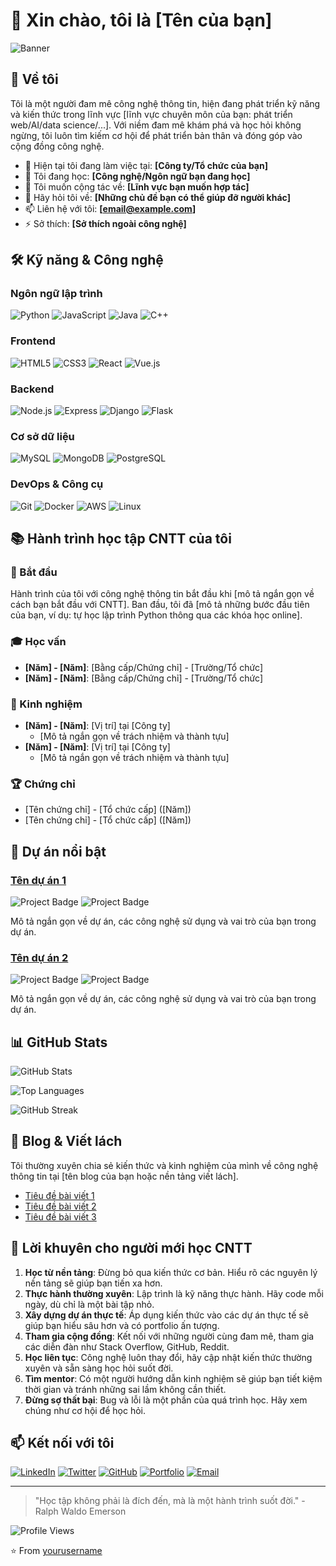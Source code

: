 # 👋 Xin chào, tôi là [Tên của bạn]

![Banner](https://raw.githubusercontent.com/abhisheknaiidu/abhisheknaiidu/master/code.gif)

## 🚀 Về tôi

Tôi là một người đam mê công nghệ thông tin, hiện đang phát triển kỹ năng và kiến thức trong lĩnh vực [lĩnh vực chuyên môn của bạn: phát triển web/AI/data science/...]. Với niềm đam mê khám phá và học hỏi không ngừng, tôi luôn tìm kiếm cơ hội để phát triển bản thân và đóng góp vào cộng đồng công nghệ.

- 🔭 Hiện tại tôi đang làm việc tại: **[Công ty/Tổ chức của bạn]**
- 🌱 Tôi đang học: **[Công nghệ/Ngôn ngữ bạn đang học]**
- 👯 Tôi muốn cộng tác về: **[Lĩnh vực bạn muốn hợp tác]**
- 💬 Hãy hỏi tôi về: **[Những chủ đề bạn có thể giúp đỡ người khác]**
- 📫 Liên hệ với tôi: **[email@example.com]**
- ⚡ Sở thích: **[Sở thích ngoài công nghệ]**

## 🛠️ Kỹ năng & Công nghệ

### Ngôn ngữ lập trình
![Python](https://img.shields.io/badge/-Python-3776AB?style=for-the-badge&logo=python&logoColor=white)
![JavaScript](https://img.shields.io/badge/-JavaScript-F7DF1E?style=for-the-badge&logo=javascript&logoColor=black)
![Java](https://img.shields.io/badge/-Java-007396?style=for-the-badge&logo=java&logoColor=white)
![C++](https://img.shields.io/badge/-C++-00599C?style=for-the-badge&logo=c%2B%2B&logoColor=white)

### Frontend
![HTML5](https://img.shields.io/badge/-HTML5-E34F26?style=for-the-badge&logo=html5&logoColor=white)
![CSS3](https://img.shields.io/badge/-CSS3-1572B6?style=for-the-badge&logo=css3&logoColor=white)
![React](https://img.shields.io/badge/-React-61DAFB?style=for-the-badge&logo=react&logoColor=black)
![Vue.js](https://img.shields.io/badge/-Vue.js-4FC08D?style=for-the-badge&logo=vue.js&logoColor=white)

### Backend
![Node.js](https://img.shields.io/badge/-Node.js-339933?style=for-the-badge&logo=node.js&logoColor=white)
![Express](https://img.shields.io/badge/-Express-000000?style=for-the-badge&logo=express&logoColor=white)
![Django](https://img.shields.io/badge/-Django-092E20?style=for-the-badge&logo=django&logoColor=white)
![Flask](https://img.shields.io/badge/-Flask-000000?style=for-the-badge&logo=flask&logoColor=white)

### Cơ sở dữ liệu
![MySQL](https://img.shields.io/badge/-MySQL-4479A1?style=for-the-badge&logo=mysql&logoColor=white)
![MongoDB](https://img.shields.io/badge/-MongoDB-47A248?style=for-the-badge&logo=mongodb&logoColor=white)
![PostgreSQL](https://img.shields.io/badge/-PostgreSQL-336791?style=for-the-badge&logo=postgresql&logoColor=white)

### DevOps & Công cụ
![Git](https://img.shields.io/badge/-Git-F05032?style=for-the-badge&logo=git&logoColor=white)
![Docker](https://img.shields.io/badge/-Docker-2496ED?style=for-the-badge&logo=docker&logoColor=white)
![AWS](https://img.shields.io/badge/-AWS-232F3E?style=for-the-badge&logo=amazon-aws&logoColor=white)
![Linux](https://img.shields.io/badge/-Linux-FCC624?style=for-the-badge&logo=linux&logoColor=black)

## 📚 Hành trình học tập CNTT của tôi

### 🌱 Bắt đầu
Hành trình của tôi với công nghệ thông tin bắt đầu khi [mô tả ngắn gọn về cách bạn bắt đầu với CNTT]. Ban đầu, tôi đã [mô tả những bước đầu tiên của bạn, ví dụ: tự học lập trình Python thông qua các khóa học online].

### 🎓 Học vấn
- **[Năm] - [Năm]**: [Bằng cấp/Chứng chỉ] - [Trường/Tổ chức]
- **[Năm] - [Năm]**: [Bằng cấp/Chứng chỉ] - [Trường/Tổ chức]

### 💼 Kinh nghiệm
- **[Năm] - [Năm]**: [Vị trí] tại [Công ty]
  - [Mô tả ngắn gọn về trách nhiệm và thành tựu]
- **[Năm] - [Năm]**: [Vị trí] tại [Công ty]
  - [Mô tả ngắn gọn về trách nhiệm và thành tựu]

### 🏆 Chứng chỉ
- [Tên chứng chỉ] - [Tổ chức cấp] ([Năm])
- [Tên chứng chỉ] - [Tổ chức cấp] ([Năm])

## 🚀 Dự án nổi bật

### [Tên dự án 1](https://github.com/yourusername/project1)

![Project Badge](https://img.shields.io/badge/-ReactJS-61DAFB?style=for-the-badge&logo=react&logoColor=black)
![Project Badge](https://img.shields.io/badge/-NodeJS-339933?style=for-the-badge&logo=node.js&logoColor=white)

Mô tả ngắn gọn về dự án, các công nghệ sử dụng và vai trò của bạn trong dự án.

### [Tên dự án 2](https://github.com/yourusername/project2)

![Project Badge](https://img.shields.io/badge/-Python-3776AB?style=for-the-badge&logo=python&logoColor=white)
![Project Badge](https://img.shields.io/badge/-Django-092E20?style=for-the-badge&logo=django&logoColor=white)

Mô tả ngắn gọn về dự án, các công nghệ sử dụng và vai trò của bạn trong dự án.

## 📊 GitHub Stats

![GitHub Stats](https://github-readme-stats.vercel.app/api?username=yourusername&show_icons=true&theme=radical)

![Top Languages](https://github-readme-stats.vercel.app/api/top-langs/?username=yourusername&layout=compact&theme=radical)

![GitHub Streak](https://github-readme-streak-stats.herokuapp.com/?user=yourusername&theme=radical)

## 📝 Blog & Viết lách

Tôi thường xuyên chia sẻ kiến thức và kinh nghiệm của mình về công nghệ thông tin tại [tên blog của bạn hoặc nền tảng viết lách].

- [Tiêu đề bài viết 1](https://example.com/article1)
- [Tiêu đề bài viết 2](https://example.com/article2)
- [Tiêu đề bài viết 3](https://example.com/article3)

## 🌟 Lời khuyên cho người mới học CNTT

1. **Học từ nền tảng**: Đừng bỏ qua kiến thức cơ bản. Hiểu rõ các nguyên lý nền tảng sẽ giúp bạn tiến xa hơn.
2. **Thực hành thường xuyên**: Lập trình là kỹ năng thực hành. Hãy code mỗi ngày, dù chỉ là một bài tập nhỏ.
3. **Xây dựng dự án thực tế**: Áp dụng kiến thức vào các dự án thực tế sẽ giúp bạn hiểu sâu hơn và có portfolio ấn tượng.
4. **Tham gia cộng đồng**: Kết nối với những người cùng đam mê, tham gia các diễn đàn như Stack Overflow, GitHub, Reddit.
5. **Học liên tục**: Công nghệ luôn thay đổi, hãy cập nhật kiến thức thường xuyên và sẵn sàng học hỏi suốt đời.
6. **Tìm mentor**: Có một người hướng dẫn kinh nghiệm sẽ giúp bạn tiết kiệm thời gian và tránh những sai lầm không cần thiết.
7. **Đừng sợ thất bại**: Bug và lỗi là một phần của quá trình học. Hãy xem chúng như cơ hội để học hỏi.

## 📫 Kết nối với tôi

[![LinkedIn](https://img.shields.io/badge/-LinkedIn-0077B5?style=for-the-badge&logo=linkedin&logoColor=white)](https://linkedin.com/in/yourusername)
[![Twitter](https://img.shields.io/badge/-Twitter-1DA1F2?style=for-the-badge&logo=twitter&logoColor=white)](https://twitter.com/yourusername)
[![GitHub](https://img.shields.io/badge/-GitHub-181717?style=for-the-badge&logo=github&logoColor=white)](https://github.com/yourusername)
[![Portfolio](https://img.shields.io/badge/-Portfolio-000000?style=for-the-badge&logo=react&logoColor=white)](https://yourportfolio.com)
[![Email](https://img.shields.io/badge/-Email-D14836?style=for-the-badge&logo=gmail&logoColor=white)](mailto:your.email@example.com)

---

> "Học tập không phải là đích đến, mà là một hành trình suốt đời." - Ralph Waldo Emerson

![Profile Views](https://komarev.com/ghpvc/?username=yourusername&color=blueviolet&style=for-the-badge)

⭐️ From [yourusername](https://github.com/yourusername)